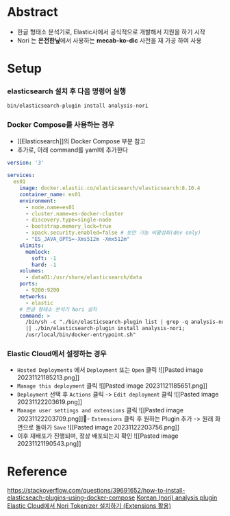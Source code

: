# Abstract
- 한글 형태소 분석기로, Elastic사에서 공식적으로 개발해서 지원을 하기 시작
- Nori 는 **은전한닢**에서 사용하는 **mecab-ko-dic** 사전을 재 가공 하여 사용
# Setup
### elasticsearch 설치 후 다음 명령어 실행
```bash
bin/elasticsearch-plugin install analysis-nori
```
### Docker Compose를 사용하는 경우
- [[Elasticsearch]]의 Docker Compose 부분 참고
- 추가로, 아래 command를 yaml에 추가한다
```yaml
version: '3'  
  
services:
  es01  
    image: docker.elastic.co/elasticsearch/elasticsearch:8.10.4
    container_name: es01
    environment:
      - node.name=es01
      - cluster.name=es-docker-cluster
      - discovery.type=single-node
      - bootstrap.memory_lock=true
      - xpack.security.enabled=false # 보안 기능 비활성화(dev only)
      - "ES_JAVA_OPTS=-Xms512m -Xmx512m"
    ulimits:
      memlock:
        soft: -1
        hard: -1
    volumes:
      - data01:/usr/share/elasticsearch/data
    ports:
      - 9200:9200
    networks:
      - elastic
    # 한글 형태소 분석기 Nori 설치
    command: >
      /bin/sh -c "./bin/elasticsearch-plugin list | grep -q analysis-nori
      || ./bin/elasticsearch-plugin install analysis-nori; 
      /usr/local/bin/docker-entrypoint.sh"
```
### Elastic Cloud에서 설정하는 경우
- `Hosted Deployments` 에서 `Deployment` 또는 `Open` 클릭
![[Pasted image 20231121185213.png]]
- `Manage this deployment` 클릭
![[Pasted image 20231121185651.png]]
- `Deployment` 선택 후 `Actions` 클릭 -> `Edit deployment` 클릭
![[Pasted image 20231122203619.png]]
- `Manage user settings and extensions` 클릭
![[Pasted image 20231122203709.png]]- `Extensions` 클릭 후 원하는 Plugin 추가 -> 원래 화면으로 돌아가 `Save`
![[Pasted image 20231122203756.png]]
- 이후 재배포가 진행되며, 정상 배포되는지 확인
![[Pasted image 20231121190543.png]]
# Reference
https://stackoverflow.com/questions/39691652/how-to-install-elasticseach-plugins-using-docker-compose
[Korean (nori) analysis plugin](https://www.elastic.co/guide/en/elasticsearch/plugins/current/analysis-nori.html)
[Elastic Cloud에서 Nori Tokenizer 설치하기 (Extensions 활용)](https://dianakang.tistory.com/52)